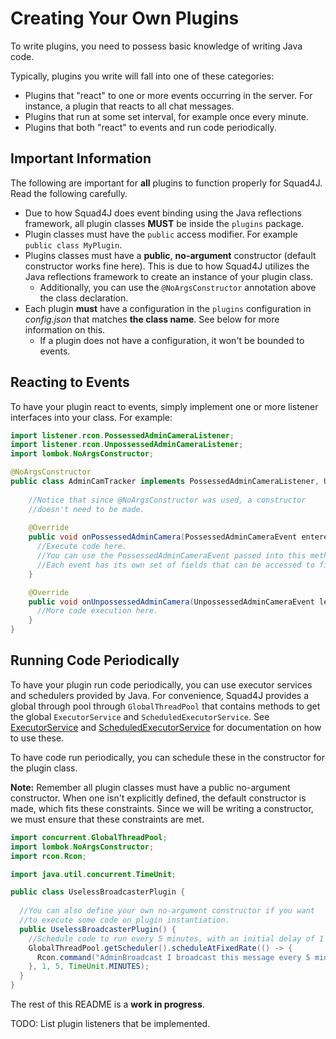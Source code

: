 # Creating Your Own Plugins

To write plugins, you need to possess basic knowledge of writing Java code.

Typically, plugins you write will fall into one of these categories:

- Plugins that "react" to one or more events occurring in the server. For instance, a plugin that reacts to all chat
  messages.
- Plugins that run at some set interval, for example once every minute.
- Plugins that both "react" to events and run code periodically.

## Important Information

The following are important for **all** plugins to function properly for Squad4J. Read the following carefully.

- Due to how Squad4J does event binding using the Java reflections framework, all plugin classes **MUST** be inside
  the `plugins` package.
- Plugin classes must have the `public` access modifier. For example `public class MyPlugin`.
- Plugins classes must have a **public**, **no-argument** constructor (default constructor works fine here). This is due
  to how Squad4J utilizes the Java reflections framework to create an instance of your plugin class.
    - Additionally, you can use the `@NoArgsConstructor` annotation above the class declaration.
- Each plugin **must** have a configuration in the `plugins` configuration in *config.json* that matches **the class
  name**. See below for more information on this.
    - If a plugin does not have a configuration, it won't be bounded to events.

## Reacting to Events

To have your plugin react to events, simply implement one or more listener interfaces into your class. For example:

```java
import listener.rcon.PossessedAdminCameraListener;
import listener.rcon.UnpossessedAdminCameraListener;
import lombok.NoArgsConstructor;

@NoArgsConstructor
public class AdminCamTracker implements PossessedAdminCameraListener, UnpossessedAdminCameraListener {
    
    //Notice that since @NoArgsConstructor was used, a constructor
    //doesn't need to be made.
    
    @Override
    public void onPossessedAdminCamera(PossessedAdminCameraEvent enteredInAdminCameraEvent) {
      //Execute code here.
      //You can use the PossessedAdminCameraEvent passed into this method for details of the event.
      //Each event has its own set of fields that can be accessed to figure out details of the event.
    }

    @Override
    public void onUnpossessedAdminCamera(UnpossessedAdminCameraEvent leftFromAdminCameraEvent) {
      //More code execution here.
    }
}
```

## Running Code Periodically

To have your plugin run code periodically, you can use executor services and schedulers provided by Java. For
convenience,
Squad4J provides a global through pool through `GlobalThreadPool` that contains methods to get the
global `ExecutorService`
and `ScheduledExecutorService`.
See [ExecutorService](https://docs.oracle.com/javase/8/docs/api/java/util/concurrent/ExecutorService.html) and
[ScheduledExecutorService](https://docs.oracle.com/javase/7/docs/api/java/util/concurrent/ScheduledExecutorService.html)
for
documentation on how to use these.

To have code run periodically, you can schedule these in the constructor for the plugin class.

**Note:** Remember all plugin classes must have a public no-argument constructor. When one isn't explicitly defined,
the default constructor is made, which fits these constraints. Since we will be writing a constructor, we must ensure
that
these constraints are met.

```java
import concurrent.GlobalThreadPool;
import lombok.NoArgsConstructor;
import rcon.Rcon;

import java.util.concurrent.TimeUnit;

public class UselessBroadcasterPlugin {
    
  //You can also define your own no-argument constructor if you want
  //to execute some code on plugin instantiation.
  public UselessBroadcasterPlugin() {
    //Schedule code to run every 5 minutes, with an initial delay of 1 minute.
    GlobalThreadPool.getScheduler().scheduleAtFixedRate(() -> {
      Rcon.command("AdminBroadcast I broadcast this message every 5 minutes.");
    }, 1, 5, TimeUnit.MINUTES);
  }
}
```

The rest of this README is a **work in progress**.

TODO: List plugin listeners that be implemented.